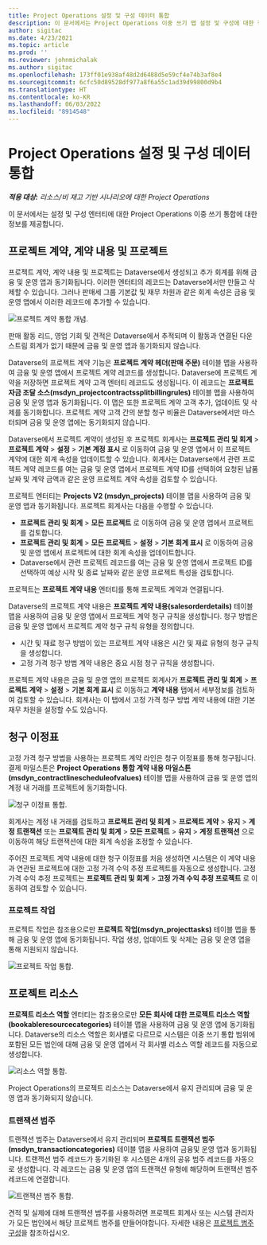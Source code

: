 ```yaml
---
title: Project Operations 설정 및 구성 데이터 통합
description: 이 문서에서는 Project Operations 이중 쓰기 맵 설정 및 구성에 대한 정보를 제공합니다.
author: sigitac
ms.date: 4/23/2021
ms.topic: article
ms.prod: ''
ms.reviewer: johnmichalak
ms.author: sigitac
ms.openlocfilehash: 173ff01e938af48d2d6488d5e59cf4e74b3af8e4
ms.sourcegitcommit: 6cfc50d89528df977a8f6a55c1ad39d99800d9b4
ms.translationtype: HT
ms.contentlocale: ko-KR
ms.lasthandoff: 06/03/2022
ms.locfileid: "8914548"
---
```

# <a name="project-operations-setup-and-configuration-data-integration"></a>Project Operations 설정 및 구성 데이터 통합

_**적용 대상:** 리소스/비 재고 기반 시나리오에 대한 Project Operations_

이 문서에서는 설정 및 구성 엔터티에 대한 Project Operations 이중 쓰기 통합에 대한 정보를 제공합니다.

## <a name="project-contracts-contract-lines-and-projects"></a>프로젝트 계약, 계약 내용 및 프로젝트

프로젝트 계약, 계약 내용 및 프로젝트는 Dataverse에서 생성되고 추가 회계를 위해 금융 및 운영 앱과 동기화됩니다. 이러한 엔터티의 레코드는 Dataverse에서만 만들고 삭제할 수 있습니다. 그러나 판매세 그룹 기본값 및 재무 차원과 같은 회계 속성은 금융 및 운영 앱에서 이러한 레코드에 추가할 수 있습니다.

  ![프로젝트 계약 통합 개념.](./media/1ProjectContract.jpg)

판매 활동 리드, 영업 기회 및 견적은 Dataverse에서 추적되며 이 활동과 연결된 다운스트림 회계가 없기 때문에 금융 및 운영 앱과 동기화되지 않습니다.

Dataverse의 프로젝트 계약 기능은 **프로젝트 계약 헤더(판매 주문)** 테이블 맵을 사용하여 금융 및 운영 앱에서 프로젝트 계약 레코드를 생성합니다. Dataverse에 프로젝트 계약을 저장하면 프로젝트 계약 고객 엔터티 레코드도 생성됩니다. 이 레코드는 **프로젝트 자금 조달 소스(msdyn\_projectcontractssplitbillingrules)** 테이블 맵을 사용하여 금융 및 운영 앱과 동기화됩니다. 이 맵은 또한 프로젝트 계약 고객 추가, 업데이트 및 삭제를 동기화합니다. 프로젝트 계약 고객 간의 분할 청구 비율은 Dataverse에서만 마스터되며 금융 및 운영 앱에는 동기화되지 않습니다.

Dataverse에서 프로젝트 계약이 생성된 후 프로젝트 회계사는 **프로젝트 관리 및 회계**  > **프로젝트 계약**  > **설정**  >  **기본 계정 표시** 로 이동하여 금융 및 운영 앱에서 이 프로젝트 계약에 대한 회계 속성을 업데이트할 수 있습니다. 회계사는 Dataverse에서 관련 프로젝트 계약 레코드를 여는 금융 및 운영 앱에서 프로젝트 계약 ID를 선택하여 요청된 납품 날짜 및 계약 금액과 같은 운영 프로젝트 계약 속성을 검토할 수 있습니다.

프로젝트 엔터티는 **Projects V2 (msdyn\_projects)** 테이블 맵을 사용하여 금융 및 운영 앱과 동기화됩니다. 프로젝트 회계사는 다음을 수행할 수 있습니다.

  - **프로젝트 관리 및 회계**  > **모든 프로젝트** 로 이동하여 금융 및 운영 앱에서 프로젝트를 검토합니다. 
  - **프로젝트 관리 및 회계** > **모든 프로젝트** > **설정** > **기본 회계 표시** 로 이동하여 금융 및 운영 앱에서 프로젝트에 대한 회계 속성을 업데이트합니다.  
  - Dataverse에서 관련 프로젝트 레코드를 여는 금융 및 운영 앱에서 프로젝트 ID를 선택하여 예상 시작 및 종료 날짜와 같은 운영 프로젝트 특성을 검토합니다.

프로젝트는 **프로젝트 계약 내용** 엔터티를 통해 프로젝트 계약과 연결됩니다.

Dataverse의 프로젝트 계약 내용은 **프로젝트 계약 내용(salesorderdetails)** 테이블 맵을 사용하여 금융 및 운영 앱에서 프로젝트 계약 청구 규칙을 생성합니다. 청구 방법은 금융 및 운영 앱에서 프로젝트 계약 청구 규칙 유형을 정의합니다.

  - 시간 및 재료 청구 방법이 있는 프로젝트 계약 내용은 시간 및 재료 유형의 청구 규칙을 생성합니다.
  - 고정 가격 청구 방법 계약 내용은 중요 시점 청구 규칙을 생성합니다.

프로젝트 계약 내용은 금융 및 운영 앱의 프로젝트 회계사가 **프로젝트 관리 및 회계**  > **프로젝트 계약**  > **설정**  > **기본 회계 표시** 로 이동하고 **계약 내용** 탭에서 세부정보를 검토하여 검토할 수 있습니다. 회계사는 이 탭에서 고정 가격 청구 방법 계약 내용에 대한 기본 재무 차원을 설정할 수도 있습니다.

## <a name="billing-milestones"></a>청구 이정표

고정 가격 청구 방법을 사용하는 프로젝트 계약 라인은 청구 이정표를 통해 청구됩니다. 결제 마일스톤은 **Project Operations 통합 계약 내용 마일스톤(msdyn\_contractlinescheduleofvalues)** 테이블 맵을 사용하여 금융 및 운영 앱의 계정 내 거래를 프로젝트에 동기화합니다.

  ![청구 이정표 통합.](./media/2Milestones.jpg)

회계사는 계정 내 거래를 검토하고 **프로젝트 관리 및 회계** > **프로젝트 계약** > **유지** > **계정 트랜잭션** 또는 **프로젝트 관리 및 회계** > **모든 프로젝트** > **유지** > **계정 트랜잭션** 으로 이동하여 해당 트랜잭션에 대한 회계 속성을 조정할 수 있습니다.

주어진 프로젝트 계약 내용에 대한 청구 이정표를 처음 생성하면 시스템은 이 계약 내용과 연관된 프로젝트에 대한 고정 가격 수익 추정 프로젝트를 자동으로 생성합니다. 고정 가격 수익 추정 프로젝트는 **프로젝트 관리 및 회계** > **고정 가격 수익 추정 프로젝트** 로 이동하여 검토할 수 있습니다.

### <a name="project-tasks"></a>프로젝트 작업

프로젝트 작업은 참조용으로만 **프로젝트 작업(msdyn\_projecttasks)** 테이블 맵을 통해 금융 및 운영 앱에 동기화됩니다. 작업 생성, 업데이트 및 삭제는 금융 및 운영 앱을 통해 지원되지 않습니다.

  ![프로젝트 작업 통합.](./media/3Tasks.jpg)

## <a name="project-resources"></a>프로젝트 리소스

**프로젝트 리소스 역할** 엔터티는 참조용으로만 **모든 회사에 대한 프로젝트 리소스 역할(bookableresourcecategories)** 테이블 맵을 사용하여 금융 및 운영 앱에 동기화됩니다. Dataverse의 리소스 역할은 회사별로 다르므로 시스템은 이중 쓰기 통합 범위에 포함된 모든 법인에 대해 금융 및 운영 앱에서 각 회사별 리소스 역할 레코드를 자동으로 생성합니다.

![리소스 역할 통합.](./media/5Resources.jpg)

Project Operations의 프로젝트 리소스는 Dataverse에서 유지 관리되며 금융 및 운영 앱과 동기화되지 않습니다.

### <a name="transaction-categories"></a>트랜잭션 범주

트랜잭션 범주는 Dataverse에서 유지 관리되며 **프로젝트 트랜잭션 범주(msdyn\_transactioncategories)** 테이블 맵을 사용하여 금융및 운영 앱과 동기화됩니다. 트랜잭션 범주 레코드가 동기화된 후 시스템은 4개의 공유 범주 레코드를 자동으로 생성합니다. 각 레코드는 금융 및 운영 앱의 트랜잭션 유형에 해당하며 트랜잭션 범주 레코드에 연결합니다.

![트랜잭션 범주 통합.](./media/4TransactionCategories.jpg)

견적 및 실제에 대해 트랜잭션 범주를 사용하려면 프로젝트 회계사 또는 시스템 관리자가 모든 법인에서 해당 프로젝트 범주를 만들어야합니다. 자세한 내용은 [프로젝트 범주 구성](../project-accounting/configure-project-categories.md)을 참조하십시오.
